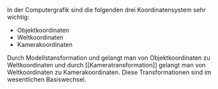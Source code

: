 In der Computergrafik sind die folgenden drei Koordinatensystem sehr wichtig:
- Objektkoordinaten
- Weltkoordinaten
- Kamerakoordinaten

Durch Modellstansformation und gelangt man von Objektkoordinaten zu Weltkoordinaten und durch [[Kameratransformation]] gelangt man von Weltkoordinaten zu Kamerakoordinaten.
Diese Transformationen sind im wesentlichen Basiswechsel.

